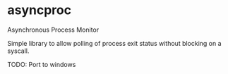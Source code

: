 # asyncproc
Asynchronous Process Monitor

Simple library to allow polling of process exit status without blocking on a syscall.

TODO: Port to windows
